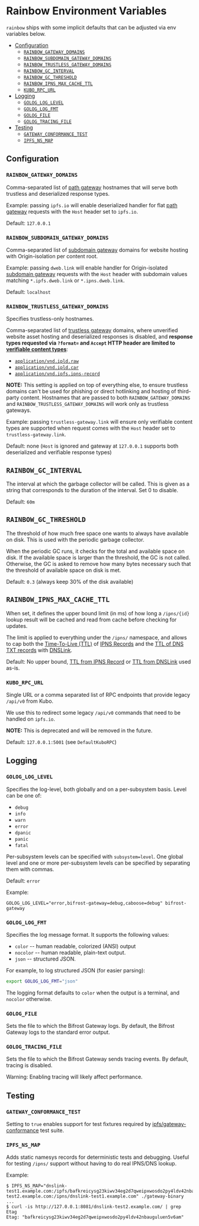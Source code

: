 # Rainbow Environment Variables

`rainbow` ships with some implicit defaults that can be adjusted via env variables below.

- [Configuration](#configuration)
  - [`RAINBOW_GATEWAY_DOMAINS`](#rainbow_gateway_domains)
  - [`RAINBOW_SUBDOMAIN_GATEWAY_DOMAINS`](#rainbow_subdomain_gateway_domains)
  - [`RAINBOW_TRUSTLESS_GATEWAY_DOMAINS`](#rainbow_trustless_gateway_domains)
  - [`RAINBOW_GC_INTERVAL`](#rainbow_gc_interval)
  - [`RAINBOW_GC_THRESHOLD`](#rainbow_gc_threshold)
  - [`RAINBOW_IPNS_MAX_CACHE_TTL`](#rainbow_ipns_max_cache_ttl)
  - [`KUBO_RPC_URL`](#kubo_rpc_url)
- [Logging](#logging)
  - [`GOLOG_LOG_LEVEL`](#golog_log_level)
  - [`GOLOG_LOG_FMT`](#golog_log_fmt)
  - [`GOLOG_FILE`](#golog_file)
  - [`GOLOG_TRACING_FILE`](#golog_tracing_file)
- [Testing](#testing)
  - [`GATEWAY_CONFORMANCE_TEST`](#gateway_conformance_test)
  - [`IPFS_NS_MAP`](#ipfs_ns_map)

## Configuration

### `RAINBOW_GATEWAY_DOMAINS`

Comma-separated list of [path gateway](https://specs.ipfs.tech/http-gateways/path-gateway/)
hostnames that will serve both trustless and deserialized response types.

Example:  passing `ipfs.io` will enable deserialized handler for flat
[path gateway](https://specs.ipfs.tech/http-gateways/path-gateway/)
requests with the `Host` header set to `ipfs.io`.

Default: `127.0.0.1`

### `RAINBOW_SUBDOMAIN_GATEWAY_DOMAINS`

Comma-separated list of [subdomain gateway](https://specs.ipfs.tech/http-gateways/subdomain-gateway/)
domains for website hosting with Origin-isolation per content root.

Example: passing `dweb.link` will enable handler for Origin-isolated
[subdomain gateway](https://specs.ipfs.tech/http-gateways/subdomain-gateway/)
requests with the `Host` header with subdomain values matching
`*.ipfs.dweb.link` or  `*.ipns.dweb.link`.

Default: `localhost`

### `RAINBOW_TRUSTLESS_GATEWAY_DOMAINS`

Specifies trustless-only hostnames.

Comma-separated list of [trustless gateway](https://specs.ipfs.tech/http-gateways/trustless-gateway/)
domains, where unverified website asset hosting and deserialized responses is
disabled, and **response types requested via `?format=` and `Accept` HTTP header are limited to
[verifiable content types](https://docs.ipfs.tech/reference/http/gateway/#trustless-verifiable-retrieval)**:
- [`application/vnd.ipld.raw`](https://www.iana.org/assignments/media-types/application/vnd.ipld.raw)
- [`application/vnd.ipld.car`](https://www.iana.org/assignments/media-types/application/vnd.ipld.car)
- [`application/vnd.ipfs.ipns-record`](https://www.iana.org/assignments/media-types/application/vnd.ipfs.ipns-record)

**NOTE:** This setting is applied on top of everything else, to ensure
trustless domains can't be used for phishing or direct hotlinking and hosting of third-party content. Hostnames that are passed to both `RAINBOW_GATEWAY_DOMAINS` and `RAINBOW_TRUSTLESS_GATEWAY_DOMAINS` will work only as trustless gateways. 

Example:  passing `trustless-gateway.link` will ensure only verifiable content types are supported
when request comes with the `Host` header set to `trustless-gateway.link`.

Default: none (`Host` is ignored and gateway at `127.0.0.1` supports both deserialized and verifiable response types)

## `RAINBOW_GC_INTERVAL`

The interval at which the garbage collector will be called. This is given as a string that corresponds to the duration of the interval. Set 0 to disable.

Default: `60m`

## `RAINBOW_GC_THRESHOLD`

The threshold of how much free space one wants to always have available on disk. This is used with the periodic garbage collector.

When the periodic GC runs, it checks for the total and available space on disk. If the available space is larger than the threshold, the GC is not called. Otherwise, the GC is asked to remove how many bytes necessary such that the threshold of available space on disk is met.

Default: `0.3` (always keep 30% of the disk available)

## `RAINBOW_IPNS_MAX_CACHE_TTL`

When set, it defines the upper bound limit (in ms) of how long a `/ipns/{id}`
lookup result will be cached and read from cache before checking for updates.

The limit is applied to everything under the `/ipns/` namespace, and allows to cap both
the [Time-To-Live (TTL)](https://specs.ipfs.tech/ipns/ipns-record/#ttl-uint64)
of [IPNS Records](https://specs.ipfs.tech/ipns/ipns-record/)
and the [TTL of DNS TXT records](https://datatracker.ietf.org/doc/html/rfc2181#section-8)
with [DNSLink](https://dnslink.dev/).

Default: No upper bound, [TTL from IPNS Record](https://specs.ipfs.tech/ipns/ipns-record/#ttl-uint64) or [TTL from DNSLink](https://datatracker.ietf.org/doc/html/rfc2181#section-8) used as-is.

### `KUBO_RPC_URL`

Single URL or a comma separated list of RPC endpoints that provide legacy `/api/v0` from Kubo.

We use this to redirect some legacy `/api/v0` commands that need to be handled on `ipfs.io`.

**NOTE:** This is deprecated and will be removed in the future.

Default: `127.0.0.1:5001` (see `DefaultKuboRPC`)

## Logging

### `GOLOG_LOG_LEVEL`

Specifies the log-level, both globally and on a per-subsystem basis. Level can
be one of:

* `debug`
* `info`
* `warn`
* `error`
* `dpanic`
* `panic`
* `fatal`

Per-subsystem levels can be specified with `subsystem=level`.  One global level
and one or more per-subsystem levels can be specified by separating them with
commas.

Default: `error`

Example:

```console
GOLOG_LOG_LEVEL="error,bifrost-gateway=debug,caboose=debug" bifrost-gateway
```

### `GOLOG_LOG_FMT`

Specifies the log message format.  It supports the following values:

- `color` -- human readable, colorized (ANSI) output
- `nocolor` -- human readable, plain-text output.
- `json` -- structured JSON.

For example, to log structured JSON (for easier parsing):

```bash
export GOLOG_LOG_FMT="json"
```
The logging format defaults to `color` when the output is a terminal, and
`nocolor` otherwise.

### `GOLOG_FILE`

Sets the file to which the Bifrost Gateway logs. By default, the Bifrost Gateway
logs to the standard error output.

### `GOLOG_TRACING_FILE`

Sets the file to which the Bifrost Gateway sends tracing events. By default,
tracing is disabled.

Warning: Enabling tracing will likely affect performance.

## Testing

### `GATEWAY_CONFORMANCE_TEST`

Setting to `true` enables support for test fixtures required by [ipfs/gateway-conformance](https://github.com/ipfs/gateway-conformance) test suite.

### `IPFS_NS_MAP`

Adds static namesys records for deterministic tests and debugging.
Useful for testing `/ipns/` support without having to do real IPNS/DNS lookup.

Example:

```console
$ IPFS_NS_MAP="dnslink-test1.example.com:/ipfs/bafkreicysg23kiwv34eg2d7qweipxwosdo2py4ldv42nbauguluen5v6am,dnslink-test2.example.com:/ipns/dnslink-test1.example.com" ./gateway-binary
...
$ curl -is http://127.0.0.1:8081/dnslink-test2.example.com/ | grep Etag
Etag: "bafkreicysg23kiwv34eg2d7qweipxwosdo2py4ldv42nbauguluen5v6am"
```
